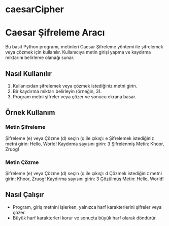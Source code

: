 # caesarCipher

# Caesar Şifreleme Aracı

Bu basit Python programı, metinleri Caesar Şifreleme yöntemi ile şifrelemek veya çözmek için kullanılır. Kullanıcıya metin girişi yapma ve kaydırma miktarını belirleme olanağı sunar.

## Nasıl Kullanılır

1. Kullanıcıdan şifrelemek veya çözmek istediğiniz metni girin.
2. Bir kaydırma miktarı belirleyin (örneğin, 3).
3. Program metni şifreler veya çözer ve sonucu ekrana basar.

## Örnek Kullanım

### Metin Şifreleme

Şifreleme (e) veya Çözme (d) seçin (q ile çıkış): e
Şifrelemek istediğiniz metni girin: Hello, World!
Kaydırma sayısını girin: 3
Şifrelenmiş Metin: Khoor, Zruog!

### Metin Çözme

Şifreleme (e) veya Çözme (d) seçin (q ile çıkış): d
Çözmek istediğiniz metni girin: Khoor, Zruog!
Kaydırma sayısını girin: 3
Çözülmüş Metin: Hello, World!

## Nasıl Çalışır

- Program, giriş metnini işlerken, yalnızca harf karakterlerini şifreler veya çözer.
- Büyük harf karakterleri korur ve sonuçta büyük harf olarak döndürür.
